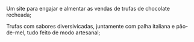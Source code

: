 Um site para engajar e almentar as vendas de trufas de chocolate recheada;

Trufas com sabores diversivicadas, juntamente com palha italiana e pão-de-mel, tudo feito de modo artesanal;

